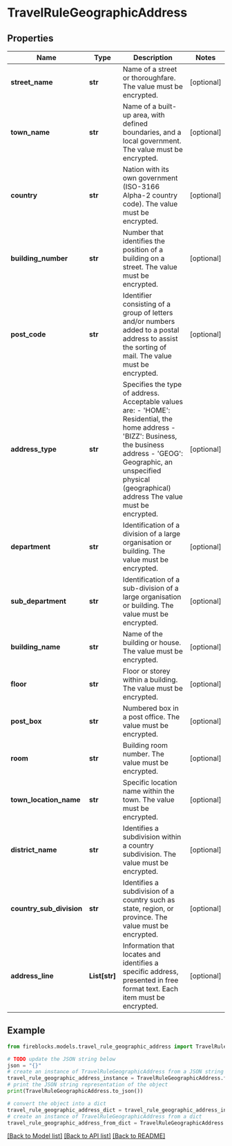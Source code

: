 # TravelRuleGeographicAddress


## Properties

Name | Type | Description | Notes
------------ | ------------- | ------------- | -------------
**street_name** | **str** | Name of a street or thoroughfare. The value must be encrypted. | [optional] 
**town_name** | **str** | Name of a built-up area, with defined boundaries, and a local government. The value must be encrypted. | [optional] 
**country** | **str** | Nation with its own government (ISO-3166 Alpha-2 country code). The value must be encrypted. | [optional] 
**building_number** | **str** | Number that identifies the position of a building on a street. The value must be encrypted. | [optional] 
**post_code** | **str** | Identifier consisting of a group of letters and/or numbers added to a postal address to assist the sorting of mail. The value must be encrypted. | [optional] 
**address_type** | **str** | Specifies the type of address. Acceptable values are: - &#39;HOME&#39;: Residential, the home address - &#39;BIZZ&#39;: Business, the business address - &#39;GEOG&#39;: Geographic, an unspecified physical (geographical) address The value must be encrypted. | [optional] 
**department** | **str** | Identification of a division of a large organisation or building. The value must be encrypted. | [optional] 
**sub_department** | **str** | Identification of a sub-division of a large organisation or building. The value must be encrypted. | [optional] 
**building_name** | **str** | Name of the building or house. The value must be encrypted. | [optional] 
**floor** | **str** | Floor or storey within a building. The value must be encrypted. | [optional] 
**post_box** | **str** | Numbered box in a post office. The value must be encrypted. | [optional] 
**room** | **str** | Building room number. The value must be encrypted. | [optional] 
**town_location_name** | **str** | Specific location name within the town. The value must be encrypted. | [optional] 
**district_name** | **str** | Identifies a subdivision within a country subdivision. The value must be encrypted. | [optional] 
**country_sub_division** | **str** | Identifies a subdivision of a country such as state, region, or province. The value must be encrypted. | [optional] 
**address_line** | **List[str]** | Information that locates and identifies a specific address, presented in free format text. Each item must be encrypted. | [optional] 

## Example

```python
from fireblocks.models.travel_rule_geographic_address import TravelRuleGeographicAddress

# TODO update the JSON string below
json = "{}"
# create an instance of TravelRuleGeographicAddress from a JSON string
travel_rule_geographic_address_instance = TravelRuleGeographicAddress.from_json(json)
# print the JSON string representation of the object
print(TravelRuleGeographicAddress.to_json())

# convert the object into a dict
travel_rule_geographic_address_dict = travel_rule_geographic_address_instance.to_dict()
# create an instance of TravelRuleGeographicAddress from a dict
travel_rule_geographic_address_from_dict = TravelRuleGeographicAddress.from_dict(travel_rule_geographic_address_dict)
```
[[Back to Model list]](../README.md#documentation-for-models) [[Back to API list]](../README.md#documentation-for-api-endpoints) [[Back to README]](../README.md)


